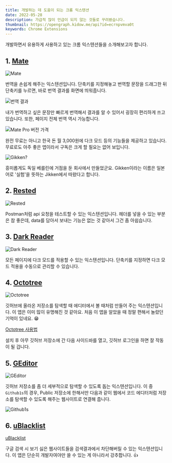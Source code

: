 ```yaml
---
title: 개발하는 데 도움이 되는 크롬 익스텐션
date: 2022-05-28
description: 가급적 많이 언급이 되지 않는 것들로 꾸려봤습니다.
thumbnail: https://opengraph.kidow.me/api?id=ecrnpvmva0t
keywords: Chrome Extensions
---
```


개발하면서 유용하게 사용하고 있는 크롬 익스텐션들을 소개해보고자 합니다.

## 1. [Mate](https://chrome.google.com/webstore/detail/mate-translate-%E2%80%93-translat/ihmgiclibbndffejedjimfjmfoabpcke)

![Mate](mate.png)

번역을 손쉽게 해주는 익스텐션입니다. 단축키를 지정해놓고 번역할 문장을 드래그한 뒤 단축키를 누르면, 바로 번역 결과를 화면에 띄워줍니다.

![번역 결과](mate.gif)

내가 번역하고 싶은 문장만 빠르게 번역해서 결과를 알 수 있어서 굉장히 편리하게 쓰고 있습니다. 또한, 페이지 전체 번역 역시 가능합니다.

![Mate Pro 버전 가격](mate_pro.png)

완전 무료는 아니고 한국 돈 월 3,000원에 다크 모드 등의 기능들을 제공하고 있습니다. 무료로도 아주 좋은 앱이라서 구독은 크게 할 필요는 없어 보입니다.

![Gikken?](gikken.png)

흥미롭게도 독일 베를린에 거점을 둔 회사에서 만들었군요. Gikken이라는 이름은 일본어로 '실험'을 뜻하는 Jikken에서 따왔다고 합니다.

## 2. [Rested](https://chrome.google.com/webstore/detail/rested/eelcnbccaccipfolokglfhhmapdchbfg)

![Rested](rested.png)

Postman처럼 api 요청을 테스트할 수 있는 익스텐션입니다. 헤더를 넣을 수 있는 부분은 참 좋은데, data를 담아서 보내는 기능은 없는 것 같아서 그건 좀 아쉽습니다.

## 3. [Dark Reader](https://chrome.google.com/webstore/detail/dark-reader/eimadpbcbfnmbkopoojfekhnkhdbieeh)

![Dark Reader](dark_reader.png)

모든 페이지에 다크 모드를 적용할 수 있는 익스텐션입니다. 단축키를 지정하면 다크 모드 적용을 수동으로 관리할 수 있습니다.

## 4. [Octotree](https://chrome.google.com/webstore/detail/octotree-github-code-tree/bkhaagjahfmjljalopjnoealnfndnagc)

![Octotree](octotree.png)

깃허브에 올라온 저장소를 탐색할 때 에디터에서 볼 때처럼 만들어 주는 익스텐션입니다. 이 앱은 이미 많이 유명해진 것 같아요. 처음 이 앱을 알았을 때 정말 편해서 놀랐던 기억이 있네요. 😁

[Octotree 사용법](octotree.gif)

설치 후 아무 깃허브 저장소에 간 다음 사이드바를 열고, 깃허브 로그인을 하면 잘 작동이 될 겁니다.

## 5. [GEditor](https://chrome.google.com/webstore/detail/geditor-github-button-edi/cpfldfidpgollddlhpbgflolgjdlfnob)

![GEditor](GEditor.png)

깃허브 저장소를 좀 더 세부적으로 탐색할 수 있도록 돕는 익스텐션입니다. 이 중 `Github1s`의 경우, Public 저장소에 한해서만 다음과 같이 웹에서 코드 에디터처럼 저장소를 탐색할 수 있도록 해주는 웹사이트로 연결해 줍니다.

![Github1s](github1s.png)

## 6. [uBlacklist](https://chrome.google.com/webstore/detail/ublacklist/pncfbmialoiaghdehhbnbhkkgmjanfhe)

[uBlacklist](ublacklist.png)

구글 검색 시 보기 싫은 웹사이트들을 검색결과에서 차단해버릴 수 있는 익스텐션입니다. 이 앱은 단순히 개발자여야만 쓸 수 있는 게 아니라서 강추합니다. 👍
